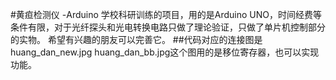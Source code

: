 #黄疸检测仪 -Arduino
学校科研训练的项目，用的是Arduino UNO，时间经费等条件有限，对于光纤探头和光电转换电路只做了理论验证，只做了单片机控制部分的实物。
希望有兴趣的朋友可以完善它。
##代码对应的连接图是huang_dan_new.jpg
huang_dan_bb.jpg这个图用的是移位寄存器，也可以实现功能。
